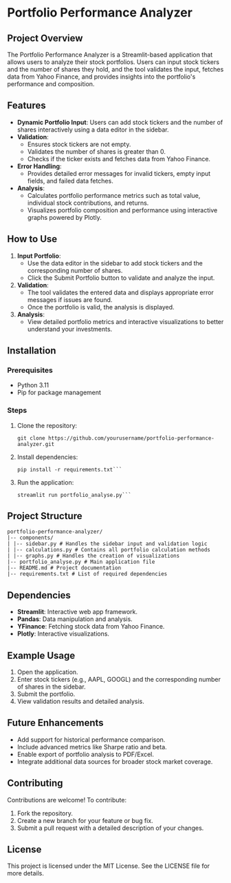 # Portfolio Performance Analyzer

## Project Overview  
The Portfolio Performance Analyzer is a Streamlit-based application that allows users to analyze their stock portfolios. Users can input stock tickers and the number of shares they hold, and the tool validates the input, fetches data from Yahoo Finance, and provides insights into the portfolio's performance and composition.

## Features  
- **Dynamic Portfolio Input**: Users can add stock tickers and the number of shares interactively using a data editor in the sidebar.  
- **Validation**:  
  - Ensures stock tickers are not empty.  
  - Validates the number of shares is greater than 0.  
  - Checks if the ticker exists and fetches data from Yahoo Finance.  
- **Error Handling**:  
  - Provides detailed error messages for invalid tickers, empty input fields, and failed data fetches.  
- **Analysis**:  
  - Calculates portfolio performance metrics such as total value, individual stock contributions, and returns.  
  - Visualizes portfolio composition and performance using interactive graphs powered by Plotly.  

## How to Use  
1. **Input Portfolio**:  
   - Use the data editor in the sidebar to add stock tickers and the corresponding number of shares.  
   - Click the Submit Portfolio button to validate and analyze the input.  
2. **Validation**:  
   - The tool validates the entered data and displays appropriate error messages if issues are found.  
   - Once the portfolio is valid, the analysis is displayed.  
3. **Analysis**:  
   - View detailed portfolio metrics and interactive visualizations to better understand your investments.  

## Installation  

### Prerequisites  
- Python 3.11
- Pip for package management  

### Steps  
1. Clone the repository:  
   ```
   git clone https://github.com/yourusername/portfolio-performance-analyzer.git
    ```
2. Install dependencies:  
   ```
   pip install -r requirements.txt```  
3. Run the application:  
   ```
   streamlit run portfolio_analyse.py```

## Project Structure  
```
portfolio-performance-analyzer/
|-- components/
| |-- sidebar.py # Handles the sidebar input and validation logic
| |-- calculations.py # Contains all portfolio calculation methods
| |-- graphs.py # Handles the creation of visualizations
|-- portfolio_analyse.py # Main application file
|-- README.md # Project documentation
|-- requirements.txt # List of required dependencies
```


## Dependencies  
- **Streamlit**: Interactive web app framework.  
- **Pandas**: Data manipulation and analysis.  
- **YFinance**: Fetching stock data from Yahoo Finance.  
- **Plotly**: Interactive visualizations.  

## Example Usage  
1. Open the application.  
2. Enter stock tickers (e.g., AAPL, GOOGL) and the corresponding number of shares in the sidebar.  
3. Submit the portfolio.  
4. View validation results and detailed analysis.  

## Future Enhancements  
- Add support for historical performance comparison.  
- Include advanced metrics like Sharpe ratio and beta.  
- Enable export of portfolio analysis to PDF/Excel.  
- Integrate additional data sources for broader stock market coverage.  

## Contributing  
Contributions are welcome! To contribute:  
1. Fork the repository.  
2. Create a new branch for your feature or bug fix.  
3. Submit a pull request with a detailed description of your changes.  

## License  
This project is licensed under the MIT License. See the LICENSE file for more details.  
